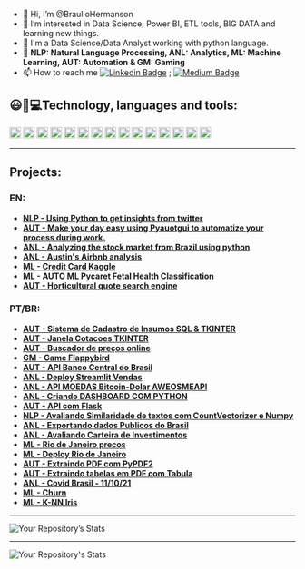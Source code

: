 - 👋 Hi, I’m @BraulioHermanson
- 👀 I’m interested in Data Science, Power BI, ETL tools, BIG DATA and learning new things.
- 🌱 I'm a Data Science/Data Analyst working with python language.
- 🤖 **NLP: Natural Language Processing, ANL: Analytics, ML: Machine Learning, AUT: Automation & GM: Gaming**
- 📫 How to reach me [![Linkedin Badge](https://img.shields.io/badge/-LinkedIn-blue?style=flat-square&logo=Linkedin&logoColor=white&link=https://www.linkedin.com/in/braulio-campos-)](https://www.linkedin.com/in/braulio-campos-) ;
[![Medium Badge](https://img.shields.io/badge/-Medium-black?style=flat-square&logo=Medium&logoColor=white&link=https://medium.com/@braucamps)](https://medium.com/@braucamps)


## 😃:rocket:💻Technology, languages and tools:
<img height ="20" src = "https://img.shields.io/badge/Python-FFD43B?style=for-the-badge&logo=python&logoColor=darkgreen">  <img height ="20" src ="https://img.shields.io/badge/Numpy-777BB4?style=for-the-badge&logo=numpy&logoColor=white">
 <img height ="20" src ="https://img.shields.io/badge/Pandas-2C2D72?style=for-the-badge&logo=pandas&logoColor=white">  <img height ="20" src="https://img.shields.io/badge/scikit_learn-F7931E?style=for-the-badge&logo=scikit-learn&logoColor=white">
<img height ="20" src = "https://img.shields.io/badge/PowerBI-F2C811?style=for-the-badge&logo=Power%20BI&logoColor=white">  <img height ="20" src ="https://img.shields.io/badge/Jupyter-F37626.svg?&style=for-the-badge&logo=Jupyter&logoColor=white"> 
<img height ="20" src= "https://img.shields.io/badge/Colab-F9AB00?style=for-the-badge&logo=googlecolab&color=525252"> <img height= "20" src= "https://img.shields.io/badge/pycharm-143?style=for-the-badge&logo=pycharm&logoColor=black&color=black&labelColor=green"> 
<img height ="20" src= "https://img.shields.io/badge/Microsoft_Excel-217346?style=for-the-badge&logo=microsoft-excel&logoColor=white">  <img height ="20" src= "https://img.shields.io/badge/Microsoft_Word-2B579A?style=for-the-badge&logo=microsoft-word&logoColor=white"> 
<img height ="20" src = "https://img.shields.io/badge/Microsoft_Office-D83B01?style=for-the-badge&logo=microsoft-office&logoColor=white"> <img height ="20" src = "https://img.shields.io/badge/Microsoft_Teams-6264A7?style=for-the-badge&logo=microsoft-teams&logoColor=white"> 
<img height ="20" src = "https://img.shields.io/badge/Selenium-43B02A?style=for-the-badge&logo=Selenium&logoColor=white"> <img height ="20" src = "https://img.shields.io/badge/OpenCV-27338e?style=for-the-badge&logo=OpenCV&logoColor=white">
<img height ="20" src = "https://img.shields.io/badge/Amazon_AWS-232F3E?style=for-the-badge&logo=amazon-aws&logoColor=white">

----------------------------------------------------------------------------------------------------------------------------

## Projects:
### EN:
* **[NLP - Using Python to get insights from twitter](https://github.com/BraulioHermanson/Others_Projectss/blob/main/Using%20Python%20to%20get%20insights%20from%20twitter.ipynb)**
* **[AUT - Make your day easy using Pyauotgui to automatize your process during work.](https://github.com/BraulioHermanson/Others_Projectss/blob/main/Automatizando%20tarefas.ipynb)**
* **[ANL - Analyzing the stock market from Brazil using python](https://github.com/BraulioHermanson/Others_Projectss/blob/main/Stocks%20Brazil.ipynb)**
* **[ANL - Austin's Airbnb analysis](https://github.com/BraulioHermanson/Austin_project/blob/main/1Austin_Project_Aibnb_.ipynb)**
* **[ML - Credit Card Kaggle](https://github.com/BraulioHermanson/Machine-Learning-Project/blob/main/credit_card_fraud_detection.ipynb)**
* **[ML - AUTO ML Pycaret Fetal Health Classification](https://github.com/BraulioHermanson/Machine-Learning-Project/blob/main/Project_Classification_with_PyCaret.ipynb)**
* **[AUT - Horticultural quote search engine](https://github.com/BraulioHermanson/Others_Projectss/blob/main/Cotac_verdes_beautifulSoup.py)**


### PT/BR:
* **[AUT - Sistema de Cadastro de Insumos SQL & TKINTER](https://github.com/BraulioHermanson/Others_Projectss/blob/main/Estoque_tk.py)**
* **[AUT - Janela Cotacoes TKINTER](https://github.com/BraulioHermanson/Others_Projectss/blob/main/Projeto_tk.py)**
* **[AUT - Buscador de preços online](https://github.com/BraulioHermanson/Others_Projectss/blob/main/Buscador_preco_automatizado.ipynb)**
* **[GM - Game Flappybird](https://github.com/BraulioHermanson/Others_Projectss/blob/main/FlappyBird.py)**
* **[AUT - API Banco Central do Brasil](https://github.com/BraulioHermanson/Others_Projectss/blob/main/API%20BCBrasil.ipynb)**
* **[ANL - Deploy Streamlit Vendas](https://github.com/BraulioHermanson/Machine-Learning-Project/blob/main/streamlit_deploy_vendas.ipynb)**
* **[ANL - API MOEDAS Bitcoin-Dolar AWEOSMEAPI](https://github.com/BraulioHermanson/Others_Projectss/blob/main/cotacao-awesomeapi.ipynb)**
* **[ANL - Criando DASHBOARD COM PYTHON](https://github.com/BraulioHermanson/Others_Projectss/blob/main/Dash_python.ipynb)**
* **[AUT - API com Flask](https://github.com/BraulioHermanson/Others_Projectss/blob/main/API.ipynb)**
* **[NLP - Avaliando Similaridade de textos com CountVectorizer
 e Numpy](https://github.com/BraulioHermanson/Others_Projectss/blob/main/NLP-CountVectorizer.ipynb)**
* **[ANL - Exportando dados Publicos do Brasil](https://github.com/BraulioHermanson/Others_Projectss/blob/main/Exportando%20dados%20publicos.ipynb)**
* **[ANL - Avaliando Carteira de Investimentos](https://github.com/BraulioHermanson/Others_Projectss/blob/main/artigo_carteira.ipynb)**
* **[ML - Rio de Janeiro precos](https://github.com/BraulioHermanson/Machine-Learning-Project/blob/main/Projeto_Rio_ML.ipynb)**
* **[ML - Deploy Rio de Janeiro](https://github.com/BraulioHermanson/Machine-Learning-Project/blob/main/Deploy_ML_Rio_aribnb.ipynb)**
* **[AUT - Extraindo PDF com PyPDF2](https://github.com/BraulioHermanson/Others_Projectss/blob/main/Trabalhando%20com%20PDF.ipynb)**
* **[AUT - Extraindo tabelas em PDF com Tabula](https://github.com/BraulioHermanson/Others_Projectss/blob/main/PDF_Tabula.ipynb)**
* **[ANL - Covid Brasil - 11/10/21](https://github.com/BraulioHermanson/Covid-Brasil/blob/main/Project_Covid.ipynb)** 
* **[ML - Churn](https://github.com/BraulioHermanson/Machine-Learning-Project/blob/main/Projeto_Churn.ipynb)** 
* **[ML - K-NN Iris](https://github.com/BraulioHermanson/Machine-Learning-Project/blob/main/K_NN_Iris.ipynb)**


----------------------------------------------------------------------------------------------------------------------------
![Your Repository’s Stats](https://github-readme-stats.vercel.app/api?username=BraulioHermanson&show_icons=true)

----------------------------------------------------------------------------------------------------------------------------
![Your Repository's Stats](https://github-readme-stats.vercel.app/api/top-langs/?username=BraulioHermanson&theme=blue-green)
